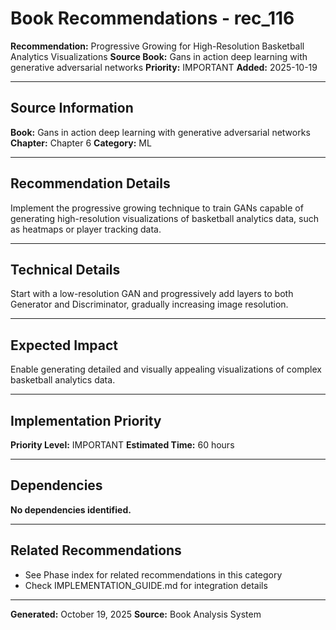 # Book Recommendations - rec_116

**Recommendation:** Progressive Growing for High-Resolution Basketball Analytics Visualizations
**Source Book:** Gans in action deep learning with generative adversarial networks
**Priority:** IMPORTANT
**Added:** 2025-10-19

---

## Source Information

**Book:** Gans in action deep learning with generative adversarial networks
**Chapter:** Chapter 6
**Category:** ML

---

## Recommendation Details

Implement the progressive growing technique to train GANs capable of generating high-resolution visualizations of basketball analytics data, such as heatmaps or player tracking data.

---

## Technical Details

Start with a low-resolution GAN and progressively add layers to both Generator and Discriminator, gradually increasing image resolution.

---

## Expected Impact

Enable generating detailed and visually appealing visualizations of complex basketball analytics data.

---

## Implementation Priority

**Priority Level:** IMPORTANT
**Estimated Time:** 60 hours

---

## Dependencies

**No dependencies identified.**

---

## Related Recommendations

- See Phase index for related recommendations in this category
- Check IMPLEMENTATION_GUIDE.md for integration details

---

**Generated:** October 19, 2025
**Source:** Book Analysis System
